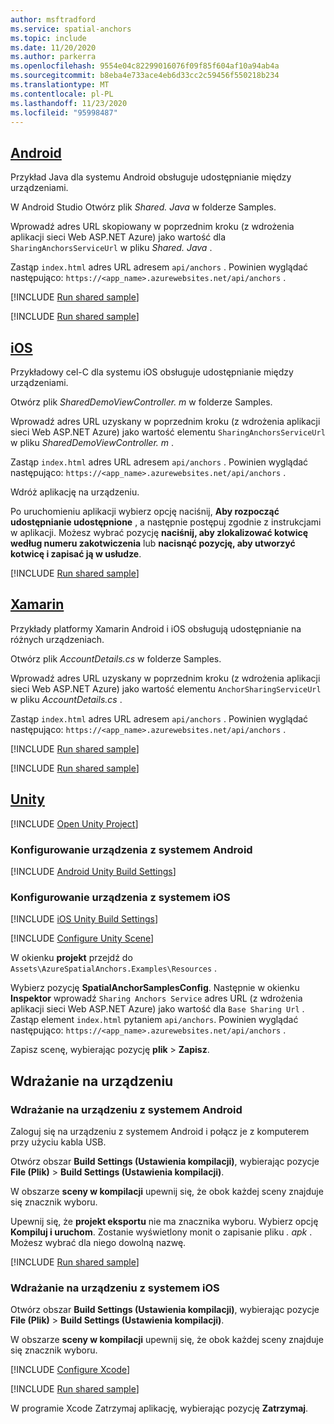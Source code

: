 ```yaml
---
author: msftradford
ms.service: spatial-anchors
ms.topic: include
ms.date: 11/20/2020
ms.author: parkerra
ms.openlocfilehash: 9554e04c82299016076f09f85f604af10a94ab4a
ms.sourcegitcommit: b8eba4e733ace4eb6d33cc2c59456f550218b234
ms.translationtype: MT
ms.contentlocale: pl-PL
ms.lasthandoff: 11/23/2020
ms.locfileid: "95998487"
---
```

## <a name="android"></a>[Android](#tab/Android)

Przykład Java dla systemu Android obsługuje udostępnianie między urządzeniami.

W Android Studio Otwórz plik *Shared. Java* w folderze Samples. 

Wprowadź adres URL skopiowany w poprzednim kroku (z wdrożenia aplikacji sieci Web ASP.NET Azure) jako wartość dla `SharingAnchorsServiceUrl` w pliku *Shared. Java* . 

Zastąp `index.html` adres URL adresem `api/anchors` . Powinien wyglądać następująco: `https://<app_name>.azurewebsites.net/api/anchors` .

[!INCLUDE [Run shared sample](spatial-anchors-deploy-sample.md)]

[!INCLUDE [Run shared sample](spatial-anchors-run-sample.md)]

## <a name="ios"></a>[iOS](#tab/iOS)

Przykładowy cel-C dla systemu iOS obsługuje udostępnianie między urządzeniami.

Otwórz plik *SharedDemoViewController. m* w folderze Samples. 

Wprowadź adres URL uzyskany w poprzednim kroku (z wdrożenia aplikacji sieci Web ASP.NET Azure) jako wartość elementu `SharingAnchorsServiceUrl` w pliku *SharedDemoViewController. m* . 

Zastąp `index.html` adres URL adresem `api/anchors` . Powinien wyglądać następująco: `https://<app_name>.azurewebsites.net/api/anchors` .

Wdróż aplikację na urządzeniu. 

Po uruchomieniu aplikacji wybierz opcję naciśnij, **Aby rozpocząć udostępnianie udostępnione** , a następnie postępuj zgodnie z instrukcjami w aplikacji. Możesz wybrać pozycję **naciśnij, aby zlokalizować kotwicę według numeru zakotwiczenia** lub **nacisnąć pozycję, aby utworzyć kotwicę i zapisać ją w usłudze**.

[!INCLUDE [Run shared sample](spatial-anchors-run-sample.md)]

## <a name="xamarin"></a>[Xamarin](#tab/Xamarin)

Przykłady platformy Xamarin Android i iOS obsługują udostępnianie na różnych urządzeniach.

Otwórz plik *AccountDetails.cs* w folderze Samples. 

Wprowadź adres URL uzyskany w poprzednim kroku (z wdrożenia aplikacji sieci Web ASP.NET Azure) jako wartość elementu `AnchorSharingServiceUrl` w pliku *AccountDetails.cs* . 

Zastąp `index.html` adres URL adresem `api/anchors` . Powinien wyglądać następująco: `https://<app_name>.azurewebsites.net/api/anchors` .

[!INCLUDE [Run shared sample](spatial-anchors-deploy-sample.md)]

[!INCLUDE [Run shared sample](spatial-anchors-run-sample.md)]

## <a name="unity"></a>[Unity](#tab/Unity)

[!INCLUDE [Open Unity Project](spatial-anchors-open-unity-project.md)]

### <a name="set-up-an-android-device"></a>Konfigurowanie urządzenia z systemem Android

[!INCLUDE [Android Unity Build Settings](spatial-anchors-unity-android-build-settings.md)]

### <a name="set-up-an-ios-device"></a>Konfigurowanie urządzenia z systemem iOS

[!INCLUDE [iOS Unity Build Settings](spatial-anchors-unity-ios-build-settings.md)]

[!INCLUDE [Configure Unity Scene](spatial-anchors-unity-configure-scene.md)]

W okienku **projekt** przejdź do `Assets\AzureSpatialAnchors.Examples\Resources` . 

Wybierz pozycję **SpatialAnchorSamplesConfig**. Następnie w okienku **Inspektor** wprowadź `Sharing Anchors Service` adres URL (z wdrożenia aplikacji sieci Web ASP.NET Azure) jako wartość dla `Base Sharing Url` . Zastąp element `index.html` pytaniem `api/anchors`. Powinien wyglądać następująco: `https://<app_name>.azurewebsites.net/api/anchors` .

Zapisz scenę, wybierając pozycję **plik**  >  **Zapisz**.

## <a name="deploy-to-your-device"></a>Wdrażanie na urządzeniu

### <a name="deploy-to-an-android-device"></a>Wdrażanie na urządzeniu z systemem Android

Zaloguj się na urządzeniu z systemem Android i połącz je z komputerem przy użyciu kabla USB.

Otwórz obszar **Build Settings (Ustawienia kompilacji)**, wybierając pozycje **File (Plik)** > **Build Settings (Ustawienia kompilacji)**.

W obszarze **sceny w kompilacji** upewnij się, że obok każdej sceny znajduje się znacznik wyboru.

Upewnij się, że **projekt eksportu** nie ma znacznika wyboru. Wybierz opcję **Kompiluj i uruchom**. Zostanie wyświetlony monit o zapisanie pliku *. apk* . Możesz wybrać dla niego dowolną nazwę.

[!INCLUDE [Run shared sample](spatial-anchors-run-sample.md)]

### <a name="deploy-to-an-ios-device"></a>Wdrażanie na urządzeniu z systemem iOS

Otwórz obszar **Build Settings (Ustawienia kompilacji)**, wybierając pozycje **File (Plik)** > **Build Settings (Ustawienia kompilacji)**.

W obszarze **sceny w kompilacji** upewnij się, że obok każdej sceny znajduje się znacznik wyboru.

[!INCLUDE [Configure Xcode](spatial-anchors-unity-ios-xcode.md)]

[!INCLUDE [Run shared sample](spatial-anchors-run-sample.md)]

W programie Xcode Zatrzymaj aplikację, wybierając pozycję **Zatrzymaj**.
